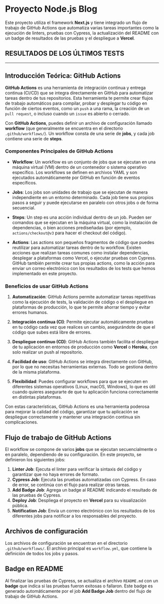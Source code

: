 # Proyecto Node.js Blog

Este proyecto utiliza el framework **Next.js** y tiene integrado un flujo de trabajo de GitHub Actions que automatiza varias tareas importantes como la ejecución de linters, pruebas con Cypress, la actualización del README con un badge de resultados de las pruebas y el despliegue a **Vercel**.

## RESULTADOS DE LOS ÚLTIMOS TESTS

---

## Introducción Teórica: GitHub Actions

**GitHub Actions** es una herramienta de integración continua y entrega continua (CI/CD) que se integra directamente en GitHub para automatizar tareas dentro de tus repositorios. Esta herramienta te permite crear flujos de trabajo automáticos para compilar, probar y desplegar tu código en función de ciertos eventos, como un `push` a una rama, la creación de un `pull request`, o incluso cuando un `issue` es abierto o cerrado.

Con **GitHub Actions**, puedes definir un archivo de configuración llamado **workflow** (que generalmente se encuentra en el directorio `.github/workflows/`). Un workflow consta de una serie de **jobs**, y cada job contiene una serie de **steps**.

### Componentes Principales de GitHub Actions

- **Workflow**: Un workflow es un conjunto de jobs que se ejecutan en una máquina virtual (VM) dentro de un contenedor o sistema operativo específico. Los workflows se definen en archivos YAML y son ejecutados automáticamente por GitHub en función de eventos específicos.

- **Jobs**: Los jobs son unidades de trabajo que se ejecutan de manera independiente en un entorno determinado. Cada job tiene sus propios pasos a seguir y puede ejecutarse en paralelo con otros jobs o de forma secuencial.

- **Steps**: Un step es una acción individual dentro de un job. Pueden ser comandos que se ejecutan en la máquina virtual, como la instalación de dependencias, o bien acciones prediseñadas (por ejemplo, `actions/checkout@v3` para hacer el checkout del código).

- **Actions**: Las actions son pequeños fragmentos de código que puedes reutilizar para automatizar tareas dentro de tu workflow. Existen acciones que realizan tareas comunes como instalar dependencias, desplegar a plataformas como Vercel, o ejecutar pruebas con Cypress. GitHub también permite crear tus propias actions, como la acción para enviar un correo electrónico con los resultados de los tests que hemos implementado en este proyecto.

### Beneficios de usar GitHub Actions

1. **Automatización**: GitHub Actions permite automatizar tareas repetitivas como la ejecución de tests, la validación de código o el despliegue en plataformas de producción, lo que te permite ahorrar tiempo y evitar errores humanos.

2. **Integración continua (CI)**: Permite ejecutar automáticamente pruebas en tu código cada vez que realices un cambio, asegurándote de que el código que subes está libre de errores.

3. **Despliegue continuo (CD)**: GitHub Actions también facilita el despliegue de tu aplicación en entornos de producción como **Vercel** o **Heroku**, con solo realizar un push al repositorio.

4. **Facilidad de uso**: GitHub Actions se integra directamente con GitHub, por lo que no necesitas herramientas externas. Todo se gestiona dentro de la misma plataforma.

5. **Flexibilidad**: Puedes configurar workflows para que se ejecuten en diferentes sistemas operativos (Linux, macOS, Windows), lo que es útil cuando quieres asegurarte de que tu aplicación funciona correctamente en distintas plataformas.

Con estas características, GitHub Actions es una herramienta poderosa para mejorar la calidad del código, garantizar que tu aplicación se despliegue correctamente y mantener una integración continua sin complicaciones.

## Flujo de trabajo de GitHub Actions

El workflow se compone de varios **jobs** que se ejecutan secuencialmente o en paralelo, dependiendo de su configuración. En este proyecto, se definieron los siguientes jobs:

1. **Linter Job**: Ejecuta el linter para verificar la sintaxis del código y garantizar que no haya errores de formato.
2. **Cypress Job**: Ejecuta las pruebas automatizadas con Cypress. En caso de error, se continúa con el flujo para realizar otras tareas.
3. **Add Badge Job**: Agrega un badge al README indicando el resultado de las pruebas de Cypress.
4. **Deploy Job**: Despliega el proyecto en **Vercel** para su visualización pública.
5. **Notification Job**: Envía un correo electrónico con los resultados de los diferentes jobs para notificar a los responsables del proyecto.

## Archivos de configuración

Los archivos de configuración se encuentran en el directorio `.github/workflows/`. El archivo principal es `workflow.yml`, que contiene la definición de todos los jobs y pasos.

## Badge en README

Al finalizar las pruebas de Cypress, se actualiza el archivo `README.md` con un **badge** que indica si las pruebas fueron exitosas o fallaron. Este badge es generado automáticamente por el job **Add Badge Job** dentro del flujo de trabajo de GitHub Actions.

